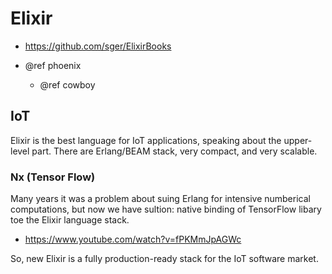 # Elixir

* https://github.com/sger/ElixirBooks

* @ref phoenix
    * @ref cowboy

## IoT

Elixir is the best language for IoT applications, speaking about the upper-level
part. There are Erlang/BEAM stack, very compact, and very scalable.

### Nx (Tensor Flow)

Many years it was a problem about suing Erlang for intensive numberical
computations, but now we have sultion: native binding of TensorFlow libary toe
the Elixir language stack.

* https://www.youtube.com/watch?v=fPKMmJpAGWc

So, new Elixir is a fully production-ready stack for the IoT software market.
